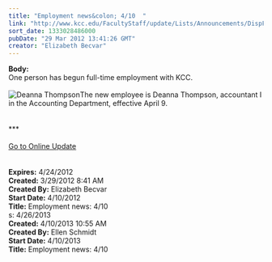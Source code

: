 ```yaml
---
title: "Employment news&colon; 4/10  "
link: "http://www.kcc.edu/FacultyStaff/update/Lists/Announcements/DispForm.aspx?ID=652"
sort_date: 1333028486000
pubDate: "29 Mar 2012 13:41:26 GMT"
creator: "Elizabeth Becvar"
---
```


<div><b>Body:</b> <div class="ExternalClassA90FAD088FD540218B716F9A9F23349B">
<div>One person has begun full-time employment with KCC.<br /> <br /><img alt="Deanna Thompson" src="/FacultyStaff/update/PublishingImages/Deanna_Thompson_update.jpg" />The new employee is Deanna Thompson, accountant I in the Accounting Department, effective April 9.<br /> <br /> <br />***<br /> <br /><a href="/FacultyStaff/update/Pages/dailyupdate.aspx">Go to Online Update </a></div>
<div> </div>
<div> </div></div></div>
<div><b>Expires:</b> 4/24/2012</div>
<div><b>Created:</b> 3/29/2012 8:41 AM</div>
<div><b>Created By:</b> Elizabeth Becvar</div>
<div><b>Start Date:</b> 4/10/2012</div>
<div><b>Title:</b> Employment news: 4/10  </div>
s:</b> 4/26/2013</div>
<div><b>Created:</b> 4/10/2013 10:55 AM</div>
<div><b>Created By:</b> Ellen Schmidt</div>
<div><b>Start Date:</b> 4/10/2013</div>
<div><b>Title:</b> Employment news: 4/10</div>
